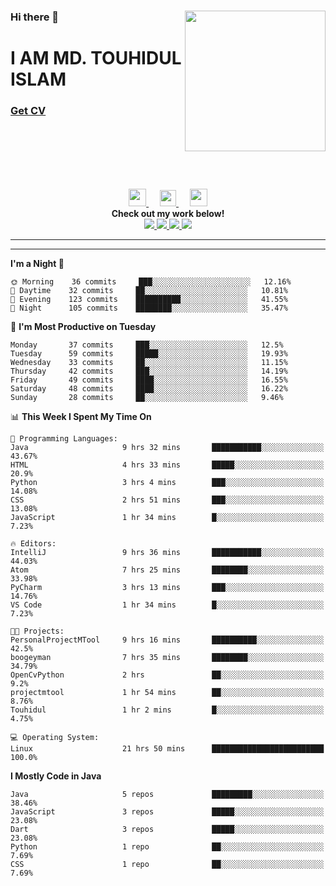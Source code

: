 <div>
<img align="right" width="225" height="225" src="https://touhid-jisan.github.io/img/about-us.png">
<div>
  <h3> </h3>
  <h3> </h3>
  <h3>Hi there 👋</h3>
  <h1>I AM MD. TOUHIDUL ISLAM</h1>
 <!-- <h3>Software Engineer</h3> -->
  <h3> <a href="https://touhid-jisan.github.io/pdf/Touhidul_Islam.pdf"><span>Get CV</span></a></h3>
</div>
</div>
<br/><br/><br/><br/><br/>

<p align="center">
  <a href= "https://www.instagram.com/touhid_jisan/">
    <img src="https://img.icons8.com/ios-glyphs/256/000000/instagram-new.svg" width="28px"/>
  </a>
  &emsp;
  <a href="https://www.linkedin.com/in/touhid-jisan/">
    <img src="https://img.icons8.com/ios-filled/256/000000/linkedin.svg" width="26px"/>
  </a>
  &emsp;
  <a href="http://touhid-jisan.github.io/">
    <img src="https://img.icons8.com/material/256/000000/globe--v1.png" width="28px"/>
  </a>
  <br> 
  <strong>Check out my work below!</strong><br>
  
  <a href="https://badges.pufler.dev/years/touhid-jisan?style=flat-square&color=black&logo=github">
    <img src="https://badges.pufler.dev/years/touhid-jisan?style=flat-square&color=black&logo=github">
  </a>
  <a href="https://github.com/touhid-jisan?tab=repositories">
    <img src="https://badges.pufler.dev/repos/touhid-jisan?style=flat-square&color=black&logo=github">
  </a>
  <a href="https://gist.github.com/touhid-jisan">
    <img src="https://badges.pufler.dev/gists/touhid-jisan?style=flat-square&color=black&logo=github">
  </a>
  <a href="https://github.com/touhid-jisan">
    <img src="https://badges.pufler.dev/commits/monthly/touhid-jisan?style=flat-square&color=black&logo=github">
  </a>
</p>
<hr><hr>
<!--
**touhid-jisan/touhid-jisan** is a ✨ _special_ ✨ repository because its `README.md` (this file) appears on your GitHub profile.

Here are some ideas to get you started:

- 🔭 I’m currently working on ...
- 🌱 I’m currently learning ...
- 👯 I’m looking to collaborate on ...
- 🤔 I’m looking for help with ...
- 💬 Ask me about ...
- 📫 How to reach me: ...
- 😄 Pronouns: ...
- ⚡ Fun fact: ...
-->

<!--START_SECTION:waka-->
**I'm a Night 🦉** 

```text
🌞 Morning    36 commits     ███░░░░░░░░░░░░░░░░░░░░░░   12.16% 
🌆 Daytime    32 commits     ██░░░░░░░░░░░░░░░░░░░░░░░   10.81% 
🌃 Evening    123 commits    ██████████░░░░░░░░░░░░░░░   41.55% 
🌙 Night      105 commits    ████████░░░░░░░░░░░░░░░░░   35.47%

```
📅 **I'm Most Productive on Tuesday** 

```text
Monday       37 commits     ███░░░░░░░░░░░░░░░░░░░░░░   12.5% 
Tuesday      59 commits     █████░░░░░░░░░░░░░░░░░░░░   19.93% 
Wednesday    33 commits     ██░░░░░░░░░░░░░░░░░░░░░░░   11.15% 
Thursday     42 commits     ███░░░░░░░░░░░░░░░░░░░░░░   14.19% 
Friday       49 commits     ████░░░░░░░░░░░░░░░░░░░░░   16.55% 
Saturday     48 commits     ████░░░░░░░░░░░░░░░░░░░░░   16.22% 
Sunday       28 commits     ██░░░░░░░░░░░░░░░░░░░░░░░   9.46%

```


📊 **This Week I Spent My Time On** 

```text
💬 Programming Languages: 
Java                     9 hrs 32 mins       ███████████░░░░░░░░░░░░░░   43.67% 
HTML                     4 hrs 33 mins       █████░░░░░░░░░░░░░░░░░░░░   20.9% 
Python                   3 hrs 4 mins        ███░░░░░░░░░░░░░░░░░░░░░░   14.08% 
CSS                      2 hrs 51 mins       ███░░░░░░░░░░░░░░░░░░░░░░   13.08% 
JavaScript               1 hr 34 mins        █░░░░░░░░░░░░░░░░░░░░░░░░   7.23%

🔥 Editors: 
IntelliJ                 9 hrs 36 mins       ███████████░░░░░░░░░░░░░░   44.03% 
Atom                     7 hrs 25 mins       ████████░░░░░░░░░░░░░░░░░   33.98% 
PyCharm                  3 hrs 13 mins       ███░░░░░░░░░░░░░░░░░░░░░░   14.76% 
VS Code                  1 hr 34 mins        █░░░░░░░░░░░░░░░░░░░░░░░░   7.23%

🐱‍💻 Projects: 
PersonalProjectMTool     9 hrs 16 mins       ██████████░░░░░░░░░░░░░░░   42.5% 
boogeyman                7 hrs 35 mins       ████████░░░░░░░░░░░░░░░░░   34.79% 
OpenCvPython             2 hrs               ██░░░░░░░░░░░░░░░░░░░░░░░   9.2% 
projectmtool             1 hr 54 mins        ██░░░░░░░░░░░░░░░░░░░░░░░   8.76% 
Touhidul                 1 hr 2 mins         █░░░░░░░░░░░░░░░░░░░░░░░░   4.75%

💻 Operating System: 
Linux                    21 hrs 50 mins      █████████████████████████   100.0%

```

**I Mostly Code in Java** 

```text
Java                     5 repos             █████████░░░░░░░░░░░░░░░░   38.46% 
JavaScript               3 repos             █████░░░░░░░░░░░░░░░░░░░░   23.08% 
Dart                     3 repos             █████░░░░░░░░░░░░░░░░░░░░   23.08% 
Python                   1 repo              ██░░░░░░░░░░░░░░░░░░░░░░░   7.69% 
CSS                      1 repo              ██░░░░░░░░░░░░░░░░░░░░░░░   7.69%

```



<!--END_SECTION:waka-->
